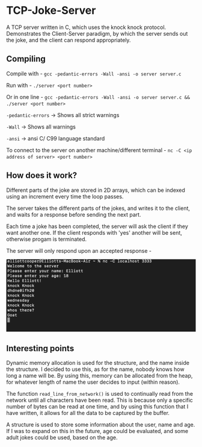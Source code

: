 # TCP-Joke-Server 

A TCP server written in C, which uses the knock knock protocol. Demonstrates the Client-Server paradigm, by which the server sends out the joke, and the client can respond appropriately.

## Compiling

Compile with - `gcc -pedantic-errors -Wall -ansi -o server server.c`
  
Run with - `./server <port number>`

Or in one line -
`gcc -pedantic-errors -Wall -ansi -o server server.c && ./server <port number>`

`-pedantic-errors` -> Shows all strict warnings
  
`-Wall` -> Shows all warnings 
  
`-ansi` -> ansi C/ C99 language standard

To connect to the server on another machine/different terminal -
`nc -C <ip address of server> <port number>`

## How does it work?

Different parts of the joke are stored in 2D arrays, which can be indexed using an increment every time the loop passes.

The server takes the different parts of the jokes, and writes it to the client, and waits for a response before sending the next part.
  
Each time a joke has been completed, the server will ask the client if they want another one. If the client responds with 'yes' another will be sent, otherwise progam is terminated.
  
The server will only respond upon an accepted response -
  
![TCP server in action](screenshot.png)
  
## Interesting points

Dynamic memory allocation is used for the structure, and the name inside the structure. I decided to use this, as for the name, nobody knows how long a name will be. By using this, memory can be allocated from the heap, for whatever length of name the user decides to input (within reason).

The function `read_line_from_network()` is used to continually read from the network until all characters have been read. This is because only a specific number of bytes can be read at one time, and by using this function that I have written, it allows for all the data to be captured by the buffer.
  
 A structure is used to store some information about the user, name and age. If I was to expand on this in the future, age could be evaluated, and some adult jokes could be used, based on the age.
